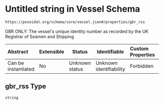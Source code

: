 # Untitled string in Vessel Schema

```txt
https://poseidat.org/schema/core/vessel.json#/properties/gbr_rss
```

GBR ONLY: The vessel's unique identity number as recorded by the UK Registrar of Seamen and Shipping


| Abstract            | Extensible | Status         | Identifiable            | Custom Properties | Additional Properties | Access Restrictions | Defined In                                                       |
| :------------------ | ---------- | -------------- | ----------------------- | :---------------- | --------------------- | ------------------- | ---------------------------------------------------------------- |
| Can be instantiated | No         | Unknown status | Unknown identifiability | Forbidden         | Allowed               | none                | [vessel.json\*](schemas/core/vessel.json "open original schema") |

## gbr_rss Type

`string`

